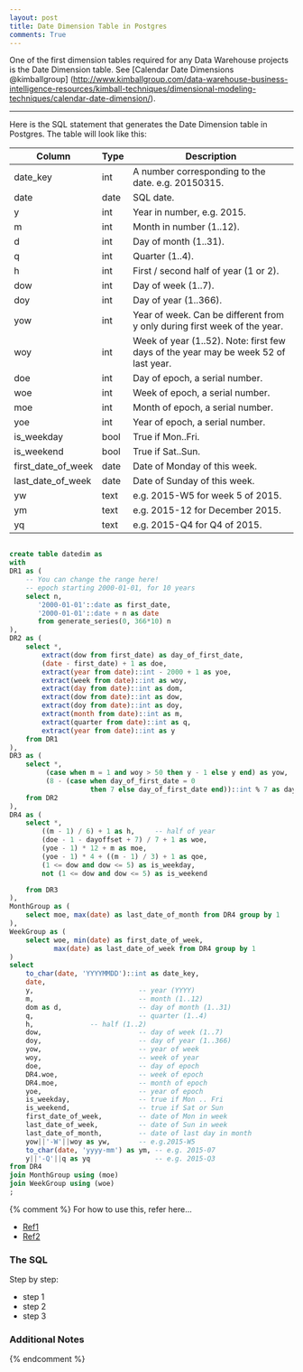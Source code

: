 ```yaml
---
layout: post
title: Date Dimension Table in Postgres
comments: True
---
```


One of the first dimension tables required for any Data Warehouse projects is
the Date Dimension table. See [Calendar Date Dimensions @kimballgroup] (http://www.kimballgroup.com/data-warehouse-business-intelligence-resources/kimball-techniques/dimensional-modeling-techniques/calendar-date-dimension/). 

-----

Here is the SQL statement that generates the Date Dimension table in Postgres. The table will look like this:

| Column         | Type  | Description 
| -------------- | ----- | ----------- 
| date_key       | int   | A number corresponding to the date. e.g. 20150315. 
| date           | date  | SQL date. 
| y              | int   | Year in number, e.g. 2015. 
| m              | int   | Month in number (1..12). 
| d              | int   | Day of month (1..31). 
| q              | int   | Quarter (1..4). 
| h              | int   | First / second half of year (1 or 2). 
| dow            | int   | Day of week (1..7). 
| doy            | int   | Day of year (1..366). 
| yow            | int   | Year of week. Can be different from y only during first week of the year. 
| woy            | int   | Week of year (1..52). Note: first few days of the year may be week 52 of last year. 
| doe            | int   | Day of epoch, a serial number. 
| woe            | int   | Week of epoch, a serial number. 
| moe            | int   | Month of epoch, a serial number. 
| yoe            | int   | Year of epoch, a serial number. 
| is_weekday     | bool  | True if Mon..Fri. 
| is_weekend     | bool  | True if Sat..Sun. 
| first_date_of_week | date | Date of Monday of this week. 
| last_date_of_week | date | Date of Sunday of this week. 
| yw                | text | e.g. 2015-W5 for week 5 of 2015. 
| ym                | text | e.g. 2015-12 for December 2015. 
| yq                | text | e.g. 2015-Q4 for Q4 of 2015. 



```sql

create table datedim as
with
DR1 as (
    -- You can change the range here!
    -- epoch starting 2000-01-01, for 10 years
    select n,
       '2000-01-01'::date as first_date,
       '2000-01-01'::date + n as date
       from generate_series(0, 366*10) n
),
DR2 as (
    select *,
        extract(dow from first_date) as day_of_first_date,
        (date - first_date) + 1 as doe,
        extract(year from date)::int - 2000 + 1 as yoe,
        extract(week from date)::int as woy,
        extract(day from date)::int as dom,
        extract(dow from date)::int as dow,
        extract(doy from date)::int as doy, 
        extract(month from date)::int as m,
        extract(quarter from date)::int as q, 
        extract(year from date)::int as y
    from DR1
),
DR3 as (
    select *,
         (case when m = 1 and woy > 50 then y - 1 else y end) as yow,
         (8 - (case when day_of_first_date = 0
                    then 7 else day_of_first_date end))::int % 7 as dayoffset
    from DR2
),
DR4 as (
    select *,
        ((m - 1) / 6) + 1 as h,     -- half of year
        (doe - 1 - dayoffset + 7) / 7 + 1 as woe,
        (yoe - 1) * 12 + m as moe,
        (yoe - 1) * 4 + ((m - 1) / 3) + 1 as qoe,
        (1 <= dow and dow <= 5) as is_weekday,
        not (1 <= dow and dow <= 5) as is_weekend

    from DR3
),
MonthGroup as (
    select moe, max(date) as last_date_of_month from DR4 group by 1
),
WeekGroup as (
    select woe, min(date) as first_date_of_week,
           max(date) as last_date_of_week from DR4 group by 1
)
select
    to_char(date, 'YYYYMMDD')::int as date_key,
    date,
    y,                          -- year (YYYY)
    m,                          -- month (1..12)
    dom as d,                   -- day of month (1..31)
    q,                          -- quarter (1..4)
    h,				-- half (1..2)
    dow,                        -- day of week (1..7)
    doy,                        -- day of year (1..366)
    yow,                        -- year of week
    woy,                        -- week of year
    doe,                        -- day of epoch 
    DR4.woe,                    -- week of epoch
    DR4.moe,                    -- month of epoch
    yoe,                        -- year of epoch
    is_weekday,                 -- true if Mon .. Fri
    is_weekend,                 -- true if Sat or Sun 
    first_date_of_week,         -- date of Mon in week
    last_date_of_week,          -- date of Sun in week
    last_date_of_month,         -- date of last day in month
    yow||'-W'||woy as yw,       -- e.g.2015-W5
    to_char(date, 'yyyy-mm') as ym, -- e.g. 2015-07
    y||'-Q'||q as yq                -- e.g. 2015-Q3
from DR4
join MonthGroup using (moe)
join WeekGroup using (woe)
;

```


{% comment %}
For how to use this, refer here...

* [Ref1](http://link1.example.com)
* [Ref2](http://lilnk2.example.com)

### The SQL

Step by step:

* step 1
* step 2
* step 3

### Additional Notes
{% endcomment %}


